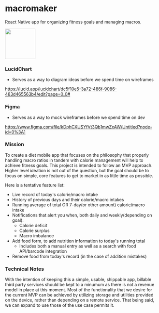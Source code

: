 # macromaker

React Native app for organizing fitness goals and managing macros.

<img src="https://user-images.githubusercontent.com/16945851/126695801-553d1477-e4b4-403b-a77a-0399b5a7059c.png" width="100" />

### LucidChart

- Serves as a way to diagram ideas before we spend time on wireframes

https://lucid.app/lucidchart/dc5f10e5-3a72-486f-9086-483d465563b4/edit?page=0_0#

### Figma

- Serves as a way to mock wireframes before we spend time on dev

https://www.figma.com/file/kDphCXUSYfVt3Qb1mwZxAW/Untitled?node-id=0%3A1


### Mission

To create a diet mobile app that focuses on the philosophy that properly handling macro ratios in tandem with calorie management will help to achieve fitness goals. This project is intended to follow an MVP approach. Higher level ideation is not out of the question, but the goal should be to focus on simple, core features to get to market in as little time as possible.

Here is a tentative feature list:

- Live record of today's calorie/macro intake
- History of previous days and their calorie/macro intakes
- Running average of total OR 7-day(or other amount) calorie/macro intake
- Notifications that alert you when, both daily and weekly(depending on goal):
    - Calorie deficit
    - Calorie surplus
    - Macro imbalance
- Add food form, to add nutrition information to today's running total
    - Includes both a manual entry as well as a search with food API/barcode integration
- Remove food from today's record (in the case of addition mistakes)


### Technical Notes

With the intention of keeping this a simple, usable, shippable app, billable third party services should be kept to a minumum as there is not a revenue model in place at this moment. Most of the functionality that we desire for the current MVP can be achieved by utilizing storage and utilities provided on the device, rather than depending on a remote service. That being said, we can expand to use those of the use case permits it.

